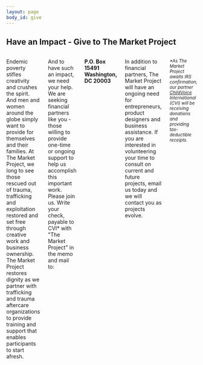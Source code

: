 ```yaml
---
layout: page
body_id: give
---
```

## Have an Impact - Give to **The Market Project**

<div class="row">
<div class="large-10 large-offset-1 columns">

<p>Endemic poverty stifles creativity and crushes the spirit. And men and women around the globe simply want to provide for themselves and their families. At The Market Project, we long to see those rescued out of trauma, trafficking and exploitation restored and set free through creative work and business ownership. The Market Project restores dignity as we partner with trafficking and trauma aftercare organizations to provide training and support that enables participants to start afresh.</p>

<p>And to have such an impact, we need your help. We are seeking financial partners like you - those willing to provide one-time or ongoing support to help us accomplish this important work. Please join us. Write your check, payable to CVI* with "The Market Project" in the memo and mail to:</p>

<div class="row"><div class="large-10 large-offset-1 columns">
<p><strong>
P.O. Box 15491<br />
Washington, DC 20003
</strong></p>
</div></div>

<p>In addition to financial partners, The Market Project will have an ongoing need for entrepreneurs, product designers and business assistance. If you are interested in volunteering your time to consult on current and future projects, email us today and we will contact you as projects evolve.</p>

<p class="footer"><small><em>*As The Market Project awaits IRS confirmation, our partner <a href="http://childvoiceintl.org">ChildVoice</a> International (CVI) will be receiving donations and providing tax-deductible receipts.</em></small></p>

</div>
</div>
